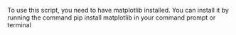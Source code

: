To use this script, you need to have matplotlib installed. You can install it by running the command pip install matplotlib in your command prompt or terminal